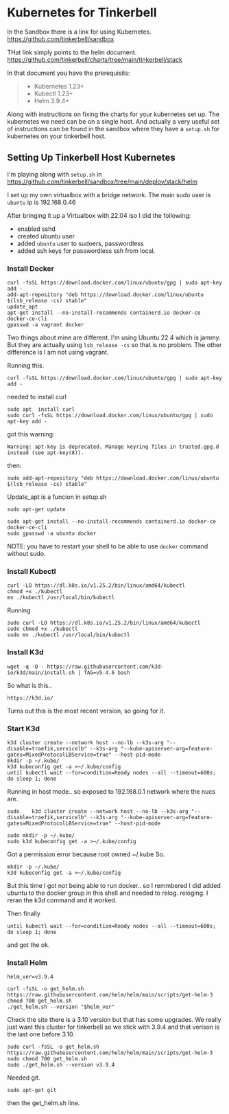 #  Kubernetes for Tinkerbell

In the Sandbox there is a link for using Kubernetes.   https://github.com/tinkerbell/sandbox

THat link simply points to the helm document.  https://github.com/tinkerbell/charts/tree/main/tinkerbell/stack

In that document you have the prerequisits: 

> * Kubernetes 1.23+
> * Kubectl 1.23+
> * Helm 3.9.4+

Along with instructions on fixing the charts for your kubernetes set up.  The kubernetes we need can be on a single 
host.  And actually a very useful set of instructions can be found in the sandbox where they have a 
`setup.sh` for kubernetes on your tinkerbell host.  

## Setting Up Tinkerbell Host Kubernetes

I'm playing along with `setup.sh` in https://github.com/tinkerbell/sandbox/tree/main/deploy/stack/helm

I set up my own virtualbox with a bridge network.  The main sudo user is `ubuntu`
ip is 192.168.0.46

After bringing it up a Virtualbox with 22.04 iso I did the following:

 * enabled sshd
 * created ubuntu user
 * added `ubuntu` user to sudoers, passwordless
 * added ssh keys for passwordless ssh from local. 
    

### Install Docker

	curl -fsSL https://download.docker.com/linux/ubuntu/gpg | sudo apt-key add -
	add-apt-repository "deb https://download.docker.com/linux/ubuntu $(lsb_release -cs) stable"
	update_apt
	apt-get install --no-install-recommends containerd.io docker-ce docker-ce-cli
	gpasswd -a vagrant docker

Two things about mine are different. I'm using Ubuntu 22.4 which is jammy.  But they are actually using `lsb_release -cs` 
so that is no problem. The other difference is I am not using vagrant. 

Running this. 

	curl -fsSL https://download.docker.com/linux/ubuntu/gpg | sudo apt-key add -

needed to install curl

    sudo apt  install curl
    sudo curl -fsSL https://download.docker.com/linux/ubuntu/gpg | sudo apt-key add -

got this warning: 

    Warning: apt-key is deprecated. Manage keyring files in trusted.gpg.d instead (see apt-key(8)).

then:

	sudo add-apt-repository "deb https://download.docker.com/linux/ubuntu $(lsb_release -cs) stable"

Update_apt  is a funcion in setup.sh

    sudo apt-get update

	sudo apt-get install --no-install-recommends containerd.io docker-ce docker-ce-cli
	sudo gpasswd -a ubuntu docker

NOTE: you have to restart your shell to be able to use `docker`  command without sudo.  

### Install Kubectl

	curl -LO https://dl.k8s.io/v1.25.2/bin/linux/amd64/kubectl
	chmod +x ./kubectl
	mv ./kubectl /usr/local/bin/kubectl

Running 

	sudo curl -LO https://dl.k8s.io/v1.25.2/bin/linux/amd64/kubectl
	sudo chmod +x ./kubectl
	sudo mv ./kubectl /usr/local/bin/kubectl


### Install K3d

    wget -q -O - https://raw.githubusercontent.com/k3d-io/k3d/main/install.sh | TAG=v5.4.6 bash

So what is this..

    https://k3d.io/

Turns out this is the most recent version, so going for it.  


### Start K3d

	k3d cluster create --network host --no-lb --k3s-arg "--disable=traefik,servicelb" --k3s-arg "--kube-apiserver-arg=feature-gates=MixedProtocolLBService=true" --host-pid-mode
	mkdir -p ~/.kube/
	k3d kubeconfig get -a >~/.kube/config
	until kubectl wait --for=condition=Ready nodes --all --timeout=600s; do sleep 1; done

Running in host mode..  so exposed to 192.168.0.1 network where the nucs are. 

    sudo 	k3d cluster create --network host --no-lb --k3s-arg "--disable=traefik,servicelb" --k3s-arg "--kube-apiserver-arg=feature-gates=MixedProtocolLBService=true" --host-pid-mode

    sudo mkdir -p ~/.kube/
    sudo k3d kubeconfig get -a >~/.kube/config

Got a permission error because root owned ~/.kube   So.  

    mkdir -p ~/.kube/
    k3d kubeconfig get -a >~/.kube/config

But this time I got not being able to run docker.. so I remmbered I did added ubuntu to the docker group in this shell
and needed to relog.  reloging.  I reran the k3d command and it worked. 

Then finally 

    until kubectl wait --for=condition=Ready nodes --all --timeout=600s; do sleep 1; done

and got the ok. 

### Install Helm

	helm_ver=v3.9.4

	curl -fsSL -o get_helm.sh https://raw.githubusercontent.com/helm/helm/main/scripts/get-helm-3
	chmod 700 get_helm.sh
	./get_helm.sh --version "$helm_ver"

Check the site there is a 3.10 version but that has some upgrades. We really just want this cluster for tinkerbell so 
we stick with 3.9.4 and that verison is the last one before 3.10.  

	sudo curl -fsSL -o get_helm.sh https://raw.githubusercontent.com/helm/helm/main/scripts/get-helm-3
	sudo chmod 700 get_helm.sh
	sudo ./get_helm.sh --version v3.9.4

Needed git. 

    sudo apt-get git 

then the get_helm.sh line. 

